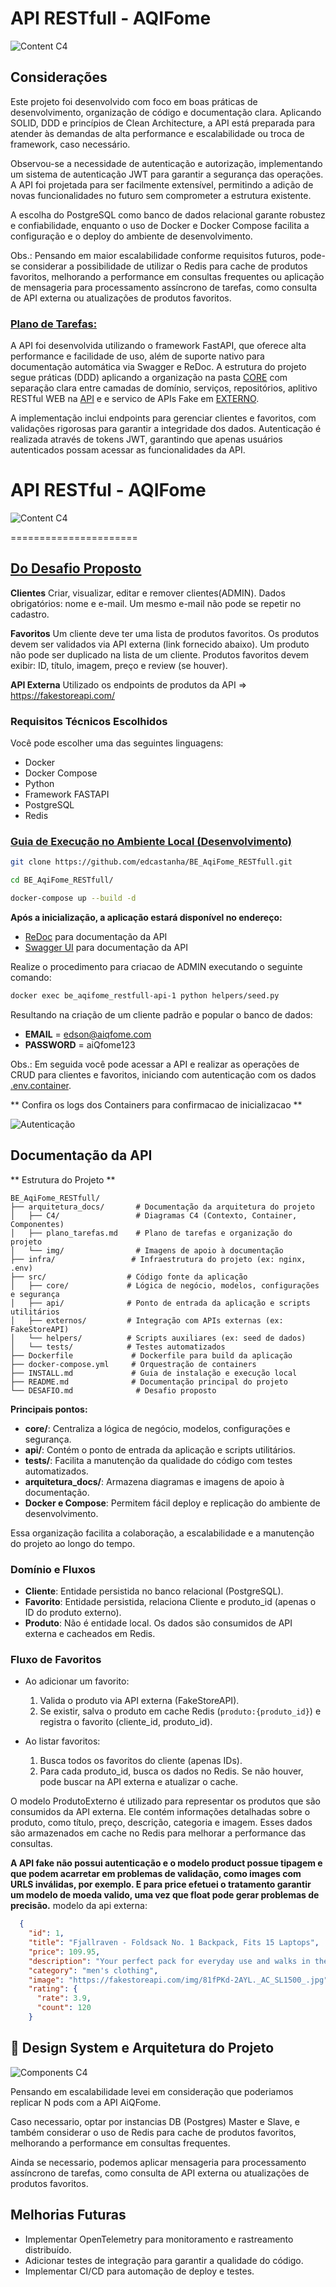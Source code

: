 # API RESTfull - AQIFome

![Content C4](./arquitetura_docs/C4/Context.png)


## Considerações 

Este projeto foi desenvolvido com foco em boas práticas de desenvolvimento, organização de código e documentação clara. Aplicando SOLID, DDD e princípios de Clean Architecture, a API está preparada para atender às demandas de alta performance e escalabilidade ou troca de framework, caso necessário.

Observou-se a necessidade de autenticação e autorização, implementando um sistema de autenticação JWT para garantir a segurança das operações. A API foi projetada para ser facilmente extensível, permitindo a adição de novas funcionalidades no futuro sem comprometer a estrutura existente.

A escolha do PostgreSQL como banco de dados relacional garante robustez e confiabilidade, enquanto o uso de Docker e Docker Compose facilita a configuração e o deploy do ambiente de desenvolvimento.

Obs.: Pensando em maior escalabilidade conforme requisitos futuros, pode-se considerar a possibilidade de utilizar o Redis para cache de produtos favoritos, melhorando a performance em consultas frequentes ou aplicação de mensageria para processamento assíncrono de tarefas, como consulta de API externa ou atualizações de produtos favoritos.

### [Plano de Tarefas:](arquitetura_docs/plano_tarefas.md)

A API foi desenvolvida utilizando o framework FastAPI, que oferece alta performance e facilidade de uso, além de suporte nativo para documentação automática via Swagger e ReDoc. A estrutura do projeto segue práticas (DDD) aplicando a organização na pasta [CORE](src/core) com separação clara entre camadas de domínio, serviços, repositórios, aplitivo RESTful WEB na [API](src/api) e e servico de APIs Fake em [EXTERNO](src/externos).

A implementação inclui endpoints para gerenciar clientes e favoritos, com validações rigorosas para garantir a integridade dos dados. 
Autenticação é realizada através de tokens JWT, garantindo que apenas usuários autenticados possam acessar as funcionalidades da API.

# API RESTful - AQIFome
![Content C4](./arquitetura_docs/C4/Container.png)

======================

## [Do Desafio Proposto](DESAFIO.md)

**Clientes**
Criar, visualizar, editar e remover clientes(ADMIN).
Dados obrigatórios: nome e e-mail.
Um mesmo e-mail não pode se repetir no cadastro.

**Favoritos**
Um cliente deve ter uma lista de produtos favoritos.
Os produtos devem ser validados via API externa (link fornecido abaixo).
Um produto não pode ser duplicado na lista de um cliente.
Produtos favoritos devem exibir: ID, título, imagem, preço e review (se houver).

**API Externa**
Utilizado os endpoints de produtos da API => https://fakestoreapi.com/

### Requisitos Técnicos Escolhidos
Você pode escolher uma das seguintes linguagens:
- Docker
- Docker Compose
- Python
- Framework FASTAPI  
- PostgreSQL
- Redis 

###  [Guia de Execução no Ambiente Local (Desenvolvimento)](INSTALL.md)

```bash
git clone https://github.com/edcastanha/BE_AqiFome_RESTfull.git

cd BE_AqiFome_RESTfull/

docker-compose up --build -d
```

**Após a inicialização, a aplicação estará disponível no endereço:**

- [ReDoc](http://localhost:8000/redoc) para documentação da API
- [Swagger UI](http://localhost:8000/docs) para documentação da API

Realize o procedimento para criacao de ADMIN executando o seguinte comando:
```bash
docker exec be_aqifome_restfull-api-1 python helpers/seed.py   
```
Resultando na criação de um cliente padrão e popular o banco de dados:
- **EMAIL**    = edson@aiqfome.com
- **PASSWORD** = aiQfome123

Obs.: Em seguida você pode acessar a API e realizar as operações de CRUD para clientes e favoritos, iniciando com autenticação com os dados [.env.container](./infra/.env.container).

** Confira os logs dos Containers para confirmacao de inicializacao **

![Autenticação](./arquitetura_docs/img/auth_admin_seed.png)


## Documentação da API

** Estrutura do Projeto **

```
BE_AqiFome_RESTfull/
├── arquitetura_docs/       # Documentação da arquitetura do projeto
│   ├── C4/                 # Diagramas C4 (Contexto, Container, Componentes)
│   ├── plano_tarefas.md    # Plano de tarefas e organização do projeto
│   └── img/                # Imagens de apoio à documentação
├── infra/                 # Infraestrutura do projeto (ex: nginx, .env)
├── src/                  # Código fonte da aplicação
│   ├── core/             # Lógica de negócio, modelos, configurações e segurança
│   ├── api/              # Ponto de entrada da aplicação e scripts utilitários
│   ├── externos/         # Integração com APIs externas (ex: FakeStoreAPI)
│   └── helpers/          # Scripts auxiliares (ex: seed de dados)
│   └── tests/            # Testes automatizados
├── Dockerfile             # Dockerfile para build da aplicação
├── docker-compose.yml     # Orquestração de containers
├── INSTALL.md             # Guia de instalação e execução local
├── README.md              # Documentação principal do projeto
└── DESAFIO.md              # Desafio proposto
```

**Principais pontos:**
- **core/**: Centraliza a lógica de negócio, modelos, configurações e segurança.
- **api/**: Contém o ponto de entrada da aplicação e scripts utilitários.
- **tests/**: Facilita a manutenção da qualidade do código com testes automatizados.
- **arquitetura_docs/**: Armazena diagramas e imagens de apoio à documentação.
- **Docker e Compose**: Permitem fácil deploy e replicação do ambiente de desenvolvimento.

Essa organização facilita a colaboração, a escalabilidade e a manutenção do projeto ao longo do tempo.


### Domínio e Fluxos
- **Cliente**: Entidade persistida no banco relacional (PostgreSQL).
- **Favorito**: Entidade persistida, relaciona Cliente e produto_id (apenas o ID do produto externo).
- **Produto**: Não é entidade local. Os dados são consumidos de API externa e cacheados em Redis.

### Fluxo de Favoritos
- Ao adicionar um favorito:
  1. Valida o produto via API externa (FakeStoreAPI).
  2. Se existir, salva o produto em cache Redis (`produto:{produto_id}`) e registra o favorito (cliente_id, produto_id).

- Ao listar favoritos:
  1. Busca todos os favoritos do cliente (apenas IDs).
  2. Para cada produto_id, busca os dados no Redis. Se não houver, pode buscar na API externa e atualizar o cache.

<style color="red">
**OBSERVACAO de MODELO PRODUTO**
</style> 
O modelo ProdutoExterno é utilizado para representar os produtos que são consumidos da API externa. Ele contém informações detalhadas sobre o produto, como título, preço, descrição, categoria e imagem. Esses dados são armazenados em cache no Redis para melhorar a performance das consultas.

**A API fake não possui autenticação e o modelo product possue tipagem e que podem acarretar em problemas de validação, como images com URLS inválidas, por exemplo.
E para price efetuei o tratamento garantir um modelo de moeda valido, uma vez que float pode gerar problemas de precisão.**
modelo da api externa:
```json
  {
    "id": 1,
    "title": "Fjallraven - Foldsack No. 1 Backpack, Fits 15 Laptops",
    "price": 109.95,
    "description": "Your perfect pack for everyday use and walks in the forest. Stash your laptop (up to 15 inches) in the padded sleeve, your everyday",
    "category": "men's clothing",
    "image": "https://fakestoreapi.com/img/81fPKd-2AYL._AC_SL1500_.jpg",
    "rating": {
      "rate": 3.9,
      "count": 120
    }
```

## 🧩 Design System e Arquitetura do Projeto

![Components C4](./arquitetura_docs/C4/Componet.png)

Pensando em escalabilidade levei em consideração que poderiamos replicar N pods com a API AiQFome.

Caso necessario, optar por instancias DB (Postgres) Master e Slave, e também considerar o uso de Redis para cache de produtos favoritos, melhorando a performance em consultas frequentes.

Ainda se necessario, podemos aplicar mensageria para processamento assíncrono de tarefas, como consulta de API externa ou atualizações de produtos favoritos.

## Melhorias Futuras

- Implementar OpenTelemetry para monitoramento e rastreamento distribuído.
- Adicionar testes de integração para garantir a qualidade do código.
- Implementar CI/CD para automação de deploy e testes.
